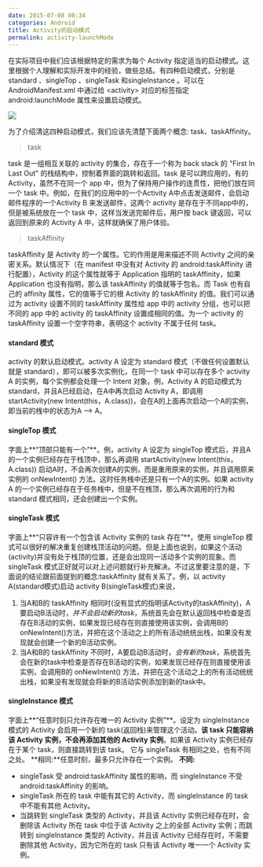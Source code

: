 ```yaml
---
date: 2015-07-08 08:34
categories: Android
title: Activity的启动模式
permalink: activity-launchMode
---
```


在实际项目中我们应该根据特定的需求为每个 Activity 指定适当的启动模式。这里根据个人理解和实际开发中的经验，做些总结。有四种启动模式，分别是 standard 、singleTop 、singleTask 和singleInstance 。可以在 AndroidManifest.xml 中通过给 &lt;activity> 对应的标签指定 android:launchMode 属性来设置启动模式。

![](http://ww2.sinaimg.cn/mw690/62ed8609jw1etx2yevlj4j218y0kw795.jpg)

为了介绍清这四种启动模式，我们应该先清楚下面两个概念: task、taskAffinity。

> task

task 是一组相互关联的 activity 的集合，存在于一个称为 back stack 的 "First In Last Out" 的栈结构中，控制着界面的跳转和返回。task 是可以跨应用的，有的 Activity，虽然不在同一个 app 中，但为了保持用户操作的连贯性，把他们放在同一个 task 中。例如，在我们的应用中的一个Activity A中点击发送邮件，会启动邮件程序的一个Activity B 来发送邮件，这两个 activity 是存在于不同app中的，但是被系统放在一个 task 中，这样当发送完邮件后，用户按 back 键返回，可以返回到原来的 Activity A 中，这样就确保了用户体验。

> taskAffinity

taskAffinity 是 Activity 的一个属性。它的作用是用来描述不同 Activity 之间的亲密关系。默认情况下（在  manifest 中没有对 Activity 的 android:taskAffinity 进行配置），Activity 的这个属性就等于 Application 指明的 taskAffinity，如果 Application 也没有指明，那么该 taskAffinity 的值就等于包名。而 Task 也有自己的 affinity 属性，它的值等于它的根 Activity 的 taskAffinity 的值。我们可以通过为 activity 设置不同的 taskAffinity 属性给 app 中的 activity 分组，也可以把不同的 app 中的 activity 的 taskAffinity 设置成相同的值。为一个 activity 的 taskAffinity 设置一个空字符串，表明这个 activity 不属于任何 task。

#### standard 模式
activity 的默认启动模式。activity A 设定为 standard 模式（不做任何设置默认就是 standard），即可以被多次实例化，在同一个 task 中可以存在多个 activity A 的实例，每个实例都会处理一个 Intent 对象。例，Activity A 的启动模式为 standard，并且A已经启动，在A中再次启动 Activity A，即调用startActivity(new Intent(this，A.class))，会在A的上面再次启动一个A的实例，即当前的桟中的状态为A --> A。
#### singleTop 模式
字面上**“顶部只能有一个”**。例，activity A 设定为 singleTop 模式后，并且A的一个实例已经存在于栈顶中，那么再调用 startActivity(new Intent(this，A.class)) 启动A时，不会再次创建A的实例，而是重用原来的实例，并且调用原来实例的 onNewIntent() 方法。这时任务桟中还是只有一个A的实例。如果 activity A 的一个实例已经存在于任务桟中，但是不在桟顶，那么再次调用的行为和 standard 模式相同，还会创建出一个实例。
#### singleTask 模式
字面上**“只容许有一个包含该 Activity 实例的 task 存在”**。使用 singleTop 模式可以很好的解决重复创建栈顶活动的问题。但是上面也说到，如果这个活动(activity)并没有处于栈顶的位置，还是会出现同一活动多个实例的现象。而 singleTask 模式正好就可以对上述问题就行补充解决。不过这里要注意的是，下面说的结论跟前面提到的概念:taskAffinity 就有关系了。例，以 activity A(standard模式)启动 activity B(singleTask模式)来说，
1. 当A和B的 taskAffinity 相同时(没有显式的指明该Activity的taskAffinity)，A要启动B活动时，*并不会启动新的task*，系统首先会在默认返回栈中检查是否存在B活动的实例，如果发现已经存在则直接使用该实例，会调用B的 onNewIntent()方法，并把在这个活动之上的所有活动统统出栈，如果没有发现就会创建一个新的B活动实例。
2. 当A和B的 taskAffinity 不同时，A要启动B活动时，*会有新的task*，系统首先会在新的task中检查是否存在B活动的实例，如果发现已经存在则直接使用该实例，会调用B的 onNewIntent() 方法，并把在这个活动之上的所有活动统统出栈，如果没有发现就会将新的B活动实例添加到新的task中。
#### singleInstance 模式
字面上**“任意时刻只允许存在唯一的 Activity 实例”**。设定为 singleInstance 模式的 Activity 会启用一个新的 task(返回栈)来管理这个活动。**该 task 只能容纳该 Activity 实例，不会再添加其他的 Activity 实例**。如果该 Activity 实例已经存在于某个 task，则直接跳转到该 task。
它与 singleTask 有相同之处，也有不同之处。
**相同:**任意时刻，最多只允许存在一个实例。
**不同:**
- singleTask 受 android:taskAffinity 属性的影响，而 singleInstance 不受 android:taskAffinity 的影响。
- singleTask 所在的 task 中能有其它的 Activity，而 singleInstance 的 task 中不能有其他 Activity。
- 当跳转到 singleTask 类型的 Activity，并且该 Activity 实例已经存在时，会删除该 Activity 所在 task 中位于该 Activity 之上的全部 Activity 实例；而跳转到 singleInstance 类型的 Activity，并且该 Activity 已经存在时，不需要删除其他 Activity，因为它所在的 task 只有该 Activity 唯一一个 Activity 实例。